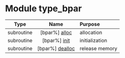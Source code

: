 # Module type_bpar

| Type | Name | Purpose |
| :--: | :--: | :---------- |
| subroutine | [bpar%] [alloc](https://github.com/benjaminmenetrier/bump/tree/master/src/type_bpar.F90#L49) | allocation |
| subroutine | [bpar%] [init](https://github.com/benjaminmenetrier/bump/tree/master/src/type_bpar.F90#L98) | initialization |
| subroutine | [bpar%] [dealloc](https://github.com/benjaminmenetrier/bump/tree/master/src/type_bpar.F90#L310) | release memory |
